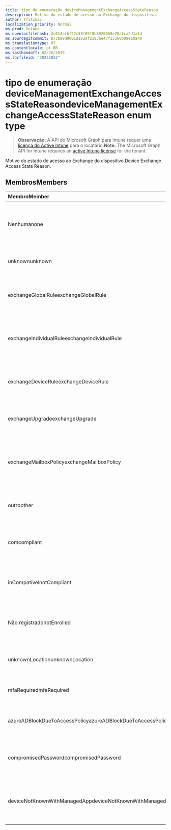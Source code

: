 ```yaml
---
title: tipo de enumeração deviceManagementExchangeAccessStateReason
description: Motivo do estado de acesso ao Exchange do dispositivo.
author: tfitzmac
localization_priority: Normal
ms.prod: Intune
ms.openlocfilehash: 2c014afbf22c58f89f8b8926058e28a5ca2d1a1d
ms.sourcegitcommit: 873b99d9001d1b2af21836e47f15360b08e10a40
ms.translationtype: MT
ms.contentlocale: pt-BR
ms.lasthandoff: 02/26/2019
ms.locfileid: "30252032"
---
```

# <a name="devicemanagementexchangeaccessstatereason-enum-type"></a><span data-ttu-id="276a3-103">tipo de enumeração deviceManagementExchangeAccessStateReason</span><span class="sxs-lookup"><span data-stu-id="276a3-103">deviceManagementExchangeAccessStateReason enum type</span></span>

> <span data-ttu-id="276a3-104">**Observação:** A API do Microsoft Graph para Intune requer uma [licença do Active Intune](https://go.microsoft.com/fwlink/?linkid=839381) para o locatário.</span><span class="sxs-lookup"><span data-stu-id="276a3-104">**Note:** The Microsoft Graph API for Intune requires an [active Intune license](https://go.microsoft.com/fwlink/?linkid=839381) for the tenant.</span></span>

<span data-ttu-id="276a3-105">Motivo do estado de acesso ao Exchange do dispositivo.</span><span class="sxs-lookup"><span data-stu-id="276a3-105">Device Exchange Access State Reason.</span></span>

## <a name="members"></a><span data-ttu-id="276a3-106">Membros</span><span class="sxs-lookup"><span data-stu-id="276a3-106">Members</span></span>
|<span data-ttu-id="276a3-107">Membro</span><span class="sxs-lookup"><span data-stu-id="276a3-107">Member</span></span>|<span data-ttu-id="276a3-108">Valor</span><span class="sxs-lookup"><span data-stu-id="276a3-108">Value</span></span>|<span data-ttu-id="276a3-109">Descrição</span><span class="sxs-lookup"><span data-stu-id="276a3-109">Description</span></span>|
|:---|:---|:---|
|<span data-ttu-id="276a3-110">Nenhuma</span><span class="sxs-lookup"><span data-stu-id="276a3-110">none</span></span>|<span data-ttu-id="276a3-111">,0</span><span class="sxs-lookup"><span data-stu-id="276a3-111">0</span></span>|<span data-ttu-id="276a3-112">Nenhum motivo de estado de acesso descoberto do Exchange</span><span class="sxs-lookup"><span data-stu-id="276a3-112">No access state reason discovered from Exchange</span></span>|
|<span data-ttu-id="276a3-113">unknown</span><span class="sxs-lookup"><span data-stu-id="276a3-113">unknown</span></span>|<span data-ttu-id="276a3-114">1</span><span class="sxs-lookup"><span data-stu-id="276a3-114">1</span></span>|<span data-ttu-id="276a3-115">Razão do estado de acesso desconhecido</span><span class="sxs-lookup"><span data-stu-id="276a3-115">Unknown access state reason</span></span>|
|<span data-ttu-id="276a3-116">exchangeGlobalRule</span><span class="sxs-lookup"><span data-stu-id="276a3-116">exchangeGlobalRule</span></span>|<span data-ttu-id="276a3-117">duas</span><span class="sxs-lookup"><span data-stu-id="276a3-117">2</span></span>|<span data-ttu-id="276a3-118">Estado de acesso determinado pela regra global do Exchange</span><span class="sxs-lookup"><span data-stu-id="276a3-118">Access state determined by Exchange Global rule</span></span>|
|<span data-ttu-id="276a3-119">exchangeIndividualRule</span><span class="sxs-lookup"><span data-stu-id="276a3-119">exchangeIndividualRule</span></span>|<span data-ttu-id="276a3-120">3D</span><span class="sxs-lookup"><span data-stu-id="276a3-120">3</span></span>|<span data-ttu-id="276a3-121">Estado de acesso determinado pela regra individual do Exchange</span><span class="sxs-lookup"><span data-stu-id="276a3-121">Access state determined by Exchange Individual rule</span></span>|
|<span data-ttu-id="276a3-122">exchangeDeviceRule</span><span class="sxs-lookup"><span data-stu-id="276a3-122">exchangeDeviceRule</span></span>|<span data-ttu-id="276a3-123">quatro</span><span class="sxs-lookup"><span data-stu-id="276a3-123">4</span></span>|<span data-ttu-id="276a3-124">Estado de acesso determinado pela regra de dispositivo do Exchange</span><span class="sxs-lookup"><span data-stu-id="276a3-124">Access state determined by Exchange Device rule</span></span>|
|<span data-ttu-id="276a3-125">exchangeUpgrade</span><span class="sxs-lookup"><span data-stu-id="276a3-125">exchangeUpgrade</span></span>|<span data-ttu-id="276a3-126">0,5</span><span class="sxs-lookup"><span data-stu-id="276a3-126">5</span></span>|<span data-ttu-id="276a3-127">Estado de acesso devido à atualização do Exchange</span><span class="sxs-lookup"><span data-stu-id="276a3-127">Access state due to Exchange upgrade</span></span>|
|<span data-ttu-id="276a3-128">exchangeMailboxPolicy</span><span class="sxs-lookup"><span data-stu-id="276a3-128">exchangeMailboxPolicy</span></span>|<span data-ttu-id="276a3-129">6</span><span class="sxs-lookup"><span data-stu-id="276a3-129">6</span></span>|<span data-ttu-id="276a3-130">Estado de acesso determinado pela política de caixa de correio do Exchange</span><span class="sxs-lookup"><span data-stu-id="276a3-130">Access state determined by Exchange Mailbox Policy</span></span>|
|<span data-ttu-id="276a3-131">outro</span><span class="sxs-lookup"><span data-stu-id="276a3-131">other</span></span>|<span data-ttu-id="276a3-132">178</span><span class="sxs-lookup"><span data-stu-id="276a3-132">7</span></span>|<span data-ttu-id="276a3-133">Estado de acesso determinado pelo Exchange</span><span class="sxs-lookup"><span data-stu-id="276a3-133">Access state determined by Exchange</span></span>|
|<span data-ttu-id="276a3-134">com</span><span class="sxs-lookup"><span data-stu-id="276a3-134">compliant</span></span>|<span data-ttu-id="276a3-135">8</span><span class="sxs-lookup"><span data-stu-id="276a3-135">8</span></span>|<span data-ttu-id="276a3-136">Estado de acesso concedido por desafio de conformidade</span><span class="sxs-lookup"><span data-stu-id="276a3-136">Access state granted by compliance challenge</span></span>|
|<span data-ttu-id="276a3-137">inCompatível</span><span class="sxs-lookup"><span data-stu-id="276a3-137">notCompliant</span></span>|<span data-ttu-id="276a3-138">241</span><span class="sxs-lookup"><span data-stu-id="276a3-138">9</span></span>|<span data-ttu-id="276a3-139">Estado de acesso revogado pelo desafio de conformidade</span><span class="sxs-lookup"><span data-stu-id="276a3-139">Access state revoked by compliance challenge</span></span>|
|<span data-ttu-id="276a3-140">Não registrado</span><span class="sxs-lookup"><span data-stu-id="276a3-140">notEnrolled</span></span>|<span data-ttu-id="276a3-141">254</span><span class="sxs-lookup"><span data-stu-id="276a3-141">10</span></span>|<span data-ttu-id="276a3-142">Estado de acesso revogado pelo desafio de gerenciamento</span><span class="sxs-lookup"><span data-stu-id="276a3-142">Access state revoked by management challenge</span></span>|
|<span data-ttu-id="276a3-143">unknownLocation</span><span class="sxs-lookup"><span data-stu-id="276a3-143">unknownLocation</span></span>|<span data-ttu-id="276a3-144">3,6</span><span class="sxs-lookup"><span data-stu-id="276a3-144">12</span></span>|<span data-ttu-id="276a3-145">Estado de acesso devido à localização desconhecida</span><span class="sxs-lookup"><span data-stu-id="276a3-145">Access state due to unknown location</span></span>|
|<span data-ttu-id="276a3-146">mfaRequired</span><span class="sxs-lookup"><span data-stu-id="276a3-146">mfaRequired</span></span>|<span data-ttu-id="276a3-147">Treze</span><span class="sxs-lookup"><span data-stu-id="276a3-147">13</span></span>|<span data-ttu-id="276a3-148">Estado de acesso devido ao desafio da MFA</span><span class="sxs-lookup"><span data-stu-id="276a3-148">Access state due to MFA challenge</span></span>|
|<span data-ttu-id="276a3-149">azureADBlockDueToAccessPolicy</span><span class="sxs-lookup"><span data-stu-id="276a3-149">azureADBlockDueToAccessPolicy</span></span>|<span data-ttu-id="276a3-150">14</span><span class="sxs-lookup"><span data-stu-id="276a3-150">14</span></span>|<span data-ttu-id="276a3-151">Estado de acesso revogado pela política de acesso AAD</span><span class="sxs-lookup"><span data-stu-id="276a3-151">Access State revoked by AAD Access Policy</span></span>|
|<span data-ttu-id="276a3-152">compromisedPassword</span><span class="sxs-lookup"><span data-stu-id="276a3-152">compromisedPassword</span></span>|<span data-ttu-id="276a3-153">15</span><span class="sxs-lookup"><span data-stu-id="276a3-153">15</span></span>|<span data-ttu-id="276a3-154">Estado de acesso revogado por senha comprometida</span><span class="sxs-lookup"><span data-stu-id="276a3-154">Access State revoked by compromised password</span></span>|
|<span data-ttu-id="276a3-155">deviceNotKnownWithManagedApp</span><span class="sxs-lookup"><span data-stu-id="276a3-155">deviceNotKnownWithManagedApp</span></span>|<span data-ttu-id="276a3-156">dezesseis</span><span class="sxs-lookup"><span data-stu-id="276a3-156">16</span></span>|<span data-ttu-id="276a3-157">Estado de acesso revogado por desafio de aplicativo gerenciado</span><span class="sxs-lookup"><span data-stu-id="276a3-157">Access state revoked by managed application challenge</span></span>|



